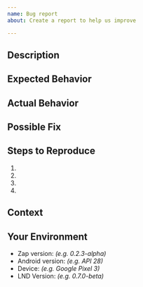 ```yaml
---
name: Bug report
about: Create a report to help us improve

---
```


<!--- Provide a general summary of the issue in the Title above -->

## Description

<!--- Provide a more detailed introduction to the issue itself, and why you consider it to be a bug -->

## Expected Behavior

<!--- Tell us what should happen -->

## Actual Behavior

<!--- Tell us what happens instead -->

## Possible Fix

<!--- Not obligatory, but suggest a fix or reason for the bug -->

## Steps to Reproduce

<!--- Provide a link to a live example, or an unambiguous set of steps to -->
<!--- reproduce this bug. Include code to reproduce, if relevant -->

1.
2.
3.
4.

## Context

<!--- How has this bug affected you? What were you trying to accomplish? -->

## Your Environment

<!--- Include as many relevant details about the environment you experienced the bug in -->

- Zap version: _(e.g. 0.2.3-alpha)_
- Android version: _(e.g. API 28)_
- Device: _(e.g. Google Pixel 3)_
- LND Version: _(e.g. 0.7.0-beta)_